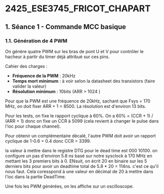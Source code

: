 # 2425_ESE3745_FRICOT_CHAPART

## 1. Séance 1 - Commande MCC basique
### 1.1. Génération de 4 PWM

On génère quatre PWM sur les bras de pont U et V pour contrôler le hacheur à partir du timer déjà attribué sur ces pins.

Cahier des charges :
  - **Fréquence de la PWM** : 20kHz
  - **Temps mort minimum** : à voir selon la datasheet des transistors (faire valider la valeur)
  - **Résolution minimum** : 10bits (ARR > 1024 )

Pour que la PWM est une fréquence de 20kHz, sachant que Fsys = 170 MHz, on doit fixer ARR + 1 = 8500. La résolution est d'environ 13 bits.

Pour les tests, on fixe le rapport cyclique à 60%.
On a 60% = (CCR + 1) / (ARR + 1)
donc on fixe un CCR à 5099 (cela revient à changer le pulse dans l'ioc pour chaque channel).

Pour obtenir un complémentaire décalé, l'autre PWM doit avoir un rapport cyclique de 1-0.6 = 0.4 donc CCR = 3399.

la valeur à mettre dans le registre DTG pour le dead time est 000 10100. on configure un pas d'environ 5.8 ns basé sur notre sysclock à 170 MHz en mettant les 3 premiers bits à 0.
ENsuit, on écrit 20 en binaire sur les 5 derniers bits pour avoir un deadtime total de 5.8 * 20 = 114ns. c'est ce qu'il nous faut. Cela coresspond à une valeur en décimal de 20 à mettre dans l'ioc dans la partie DeadTime.

Une fois les PWM générées, on les affiche sur un oscilloscope.
